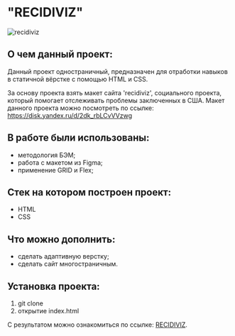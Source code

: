 # "RECIDIVIZ"

![recidiviz](https://github.com/rocketsaladgirl/Recidiviz/assets/114432448/f7264ef0-9d80-4a01-bd52-9a4a4f622946)

## О чем данный проект:

Данный проект одностраничный, предназначен для отработки навыков в статичной вёрстке с помощью HTML и CSS. 

За основу проекта взять макет сайта 'recidiviz', социального проекта, который помогает отслеживать проблемы заключенных в США. Макет данного проекта можно посмотреть по ссылке:  
https://disk.yandex.ru/d/2dk_rbLCvVVzwg

## В работе были использованы:
+ методология БЭМ;
+ работа с макетом из Figma;
+ применение GRID и Flex;

## Стек на котором построен проект:
+ HTML
+ CSS

## Что можно дополнить:
+ сделать адаптивную верстку;
+ сделать сайт многостраничным.

## Установка проекта:
1. git clone
2. открытие index.html

С результатом можно ознакомиться по ссылке: [RECIDIVIZ](https://rocketsaladgirl.github.io/Recidiviz/).




